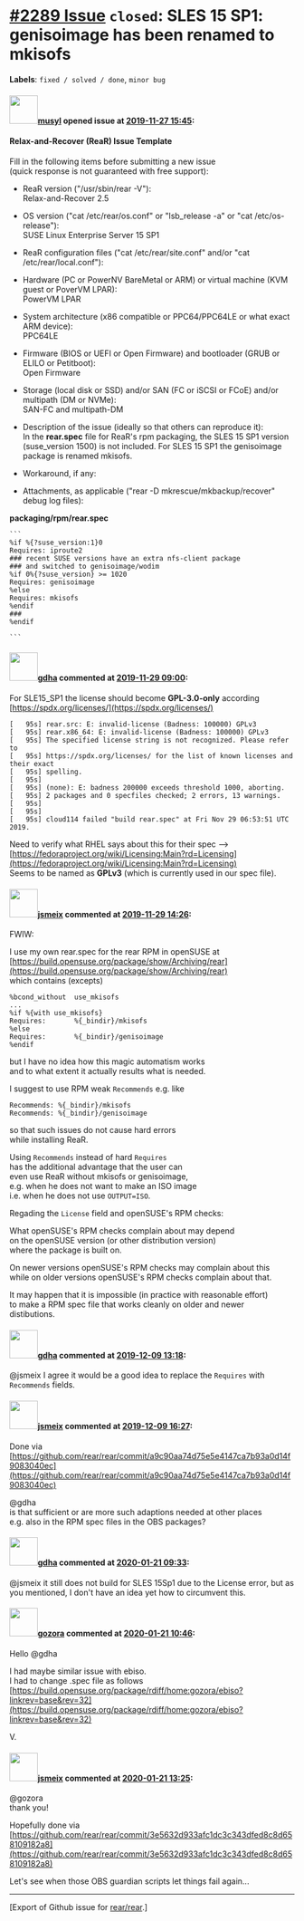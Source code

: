 [\#2289 Issue](https://github.com/rear/rear/issues/2289) `closed`: SLES 15 SP1: genisoimage has been renamed to mkisofs
=======================================================================================================================

**Labels**: `fixed / solved / done`, `minor bug`

#### <img src="https://avatars.githubusercontent.com/u/58026989?v=4" width="50">[musyl](https://github.com/musyl) opened issue at [2019-11-27 15:45](https://github.com/rear/rear/issues/2289):

#### Relax-and-Recover (ReaR) Issue Template

Fill in the following items before submitting a new issue  
(quick response is not guaranteed with free support):

-   ReaR version ("/usr/sbin/rear -V"):  
    Relax-and-Recover 2.5

-   OS version ("cat /etc/rear/os.conf" or "lsb\_release -a" or "cat
    /etc/os-release"):  
    SUSE Linux Enterprise Server 15 SP1

-   ReaR configuration files ("cat /etc/rear/site.conf" and/or "cat
    /etc/rear/local.conf"):

-   Hardware (PC or PowerNV BareMetal or ARM) or virtual machine (KVM
    guest or PoverVM LPAR):  
    PowerVM LPAR

-   System architecture (x86 compatible or PPC64/PPC64LE or what exact
    ARM device):  
    PPC64LE

-   Firmware (BIOS or UEFI or Open Firmware) and bootloader (GRUB or
    ELILO or Petitboot):  
    Open Firmware

-   Storage (local disk or SSD) and/or SAN (FC or iSCSI or FCoE) and/or
    multipath (DM or NVMe):  
    SAN-FC and multipath-DM

-   Description of the issue (ideally so that others can reproduce
    it):  
    In the **rear.spec** file for ReaR's rpm packaging, the SLES 15 SP1
    version (suse\_version 1500) is not included. For SLES 15 SP1 the
    genisoimage package is renamed mkisofs.

-   Workaround, if any:

-   Attachments, as applicable ("rear -D mkrescue/mkbackup/recover"
    debug log files):

**packaging/rpm/rear.spec**

    ```
    %if %{?suse_version:1}0
    Requires: iproute2
    ### recent SUSE versions have an extra nfs-client package
    ### and switched to genisoimage/wodim
    %if 0%{?suse_version} >= 1020
    Requires: genisoimage
    %else
    Requires: mkisofs
    %endif
    ###
    %endif

    ```

#### <img src="https://avatars.githubusercontent.com/u/888633?u=cdaeb31efcc0048d3619651aa18dd4b76e636b21&v=4" width="50">[gdha](https://github.com/gdha) commented at [2019-11-29 09:00](https://github.com/rear/rear/issues/2289#issuecomment-559713101):

For SLE15\_SP1 the license should become **GPL-3.0-only** according
[https://spdx.org/licenses/](https://spdx.org/licenses/)

    [   95s] rear.src: E: invalid-license (Badness: 100000) GPLv3
    [   95s] rear.x86_64: E: invalid-license (Badness: 100000) GPLv3
    [   95s] The specified license string is not recognized. Please refer to
    [   95s] https://spdx.org/licenses/ for the list of known licenses and their exact
    [   95s] spelling.
    [   95s] 
    [   95s] (none): E: badness 200000 exceeds threshold 1000, aborting.
    [   95s] 2 packages and 0 specfiles checked; 2 errors, 13 warnings.
    [   95s] 
    [   95s] 
    [   95s] cloud114 failed "build rear.spec" at Fri Nov 29 06:53:51 UTC 2019.

Need to verify what RHEL says about this for their spec --&gt;
[https://fedoraproject.org/wiki/Licensing:Main?rd=Licensing](https://fedoraproject.org/wiki/Licensing:Main?rd=Licensing)  
Seems to be named as **GPLv3** (which is currently used in our spec
file).

#### <img src="https://avatars.githubusercontent.com/u/1788608?u=925fc54e2ce01551392622446ece427f51e2f0ce&v=4" width="50">[jsmeix](https://github.com/jsmeix) commented at [2019-11-29 14:26](https://github.com/rear/rear/issues/2289#issuecomment-559806772):

FWIW:

I use my own rear.spec for the rear RPM in openSUSE at  
[https://build.opensuse.org/package/show/Archiving/rear](https://build.opensuse.org/package/show/Archiving/rear)  
which contains (excepts)

    %bcond_without  use_mkisofs
    ...
    %if %{with use_mkisofs}
    Requires:       %{_bindir}/mkisofs
    %else
    Requires:       %{_bindir}/genisoimage
    %endif

but I have no idea how this magic automatism works  
and to what extent it actually results what is needed.

I suggest to use RPM weak `Recommends` e.g. like

    Recommends: %{_bindir}/mkisofs
    Recommends: %{_bindir}/genisoimage

so that such issues do not cause hard errors  
while installing ReaR.

Using `Recommends` instead of hard `Requires`  
has the additional advantage that the user can  
even use ReaR without mkisofs or genisoimage,  
e.g. when he does not want to make an ISO image  
i.e. when he does not use `OUTPUT=ISO`.

Regading the `License` field and openSUSE's RPM checks:

What openSUSE's RPM checks complain about may depend  
on the openSUSE version (or other distribution version)  
where the package is built on.

On newer versions openSUSE's RPM checks may complain about this  
while on older versions openSUSE's RPM checks complain about that.

It may happen that it is impossible (in practice with reasonable
effort)  
to make a RPM spec file that works cleanly on older and newer  
distibutions.

#### <img src="https://avatars.githubusercontent.com/u/888633?u=cdaeb31efcc0048d3619651aa18dd4b76e636b21&v=4" width="50">[gdha](https://github.com/gdha) commented at [2019-12-09 13:18](https://github.com/rear/rear/issues/2289#issuecomment-563234318):

@jsmeix I agree it would be a good idea to replace the `Requires` with
`Recommends` fields.

#### <img src="https://avatars.githubusercontent.com/u/1788608?u=925fc54e2ce01551392622446ece427f51e2f0ce&v=4" width="50">[jsmeix](https://github.com/jsmeix) commented at [2019-12-09 16:27](https://github.com/rear/rear/issues/2289#issuecomment-563318807):

Done via  
[https://github.com/rear/rear/commit/a9c90aa74d75e5e4147ca7b93a0d14f9083040ec](https://github.com/rear/rear/commit/a9c90aa74d75e5e4147ca7b93a0d14f9083040ec)

@gdha  
is that sufficient or are more such adaptions needed at other places  
e.g. also in the RPM spec files in the OBS packages?

#### <img src="https://avatars.githubusercontent.com/u/888633?u=cdaeb31efcc0048d3619651aa18dd4b76e636b21&v=4" width="50">[gdha](https://github.com/gdha) commented at [2020-01-21 09:33](https://github.com/rear/rear/issues/2289#issuecomment-576595816):

@jsmeix it still does not build for SLES 15Sp1 due to the License error,
but as you mentioned, I don't have an idea yet how to circumvent this.

#### <img src="https://avatars.githubusercontent.com/u/12116358?u=1c5ba9dcee5ca3082f03029a7fbe647efd30eb49&v=4" width="50">[gozora](https://github.com/gozora) commented at [2020-01-21 10:46](https://github.com/rear/rear/issues/2289#issuecomment-576625186):

Hello @gdha

I had maybe similar issue with ebiso.  
I had to change .spec file as follows
[https://build.opensuse.org/package/rdiff/home:gozora/ebiso?linkrev=base&rev=32](https://build.opensuse.org/package/rdiff/home:gozora/ebiso?linkrev=base&rev=32)

V.

#### <img src="https://avatars.githubusercontent.com/u/1788608?u=925fc54e2ce01551392622446ece427f51e2f0ce&v=4" width="50">[jsmeix](https://github.com/jsmeix) commented at [2020-01-21 13:25](https://github.com/rear/rear/issues/2289#issuecomment-576680518):

@gozora  
thank you!

Hopefully done via  
[https://github.com/rear/rear/commit/3e5632d933afc1dc3c343dfed8c8d658109182a8](https://github.com/rear/rear/commit/3e5632d933afc1dc3c343dfed8c8d658109182a8)

Let's see when those OBS guardian scripts let things fail again...

------------------------------------------------------------------------

\[Export of Github issue for
[rear/rear](https://github.com/rear/rear).\]
